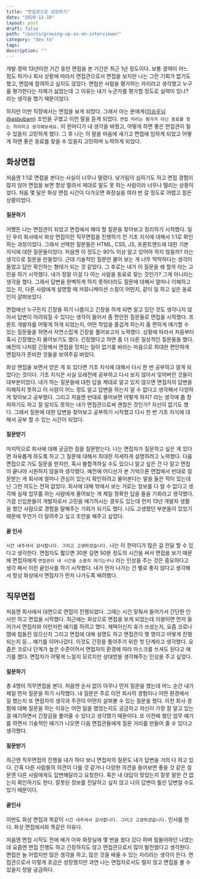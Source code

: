 ```yaml
---
title: "면접관으로 성장하기"
date: "2020-12-18"
layout: post
draft: false
path: "/posts/growing-up-as-an-interviewer"
category: "dev.to"
tags: 
description: ""  
---
```


개발 경력 13년이란 기간 동안 면접을 본 기간은 최근 1년 정도이다. 보통 경력이 어느 정도 차거나 회사 상황에 따라서 면접관으로서 면접을 보지만 나는 그런 기회가 없기도 했고, 면접에 참여하고 싶지도 않았다. 면접은 사람을 평가하는 자리라고 생각했고 누구를 평가한다는 자체가 싫었는데 그 이유는 내가 누군가를 평가할 정도로 실력이 있나? 라는 생각을 했기 때문이었다.

하지만 이번 직장에서는 면접을 보게 되었다. 그래서 아는 분에게([이승우님 @asbubam](https://twitter.com/asbubam)) 조언을 구했고 이런 말을 듣게 되었다. `면접 자리는 평가가 아닌 동료를 찾는 자리라고 생각해보세요.` 
이 한마디가 내 생각을 바꿨고, 어떻게 하면 좋은 면접관이 될 수 있을지 고민하게 했다. 그 후 나는 이 말을 마음에 새기고 면접에 임하게 되었고 어떻게 하면 좋은 동료를 찾을 수 있을지 고민하며 노력하게 되었다.

## 화상면접 
처음엔 1:1로 면접을 본다는 사실이 너무나 떨렸다. 낯가림이 심하기도 하고 면접 경험이 많지 않아 면접을 보면 항상 떨려서 제대로 말도 못 하는 사람이라 너무나 떨리는 상황이었다. 처음 몇 달은 화상 면접 시간이 다가오면 화장실을 여러 번 갈 정도로 어렵고 힘든 상황이었다.

#### 질문하기
어쨌든 나는 면접관이 되었고 면접에서 해야 할 질문을 찾아보고 정리하기 시작했다. 일단 우리 회사에서 화상 면접이란 직무면접을 진행하기 전 기초 지식에 대해서 1:1로 확인하는 과정이었다. 그래서 선택한 질문들은 HTML, CSS, JS, 프론트엔드에 대한 기본 지식에 대한 질문들이었다.  처음엔 이 정도는 90% 이상 알고 있어야 하지 않을까? 라는 생각으로 질문을 만들었다.  근데 기술적인 질문만 물어 보는 게 너무 딱딱하다는 생각이 들었고 답만 확인하는 형태가 되는 것 같았다. 그 후로는 내가 이 질문을 왜 할까 라는 고민을 하기 시작했다. 내가 정말 이걸 다 아는 사람을 동료로 찾는 것인가? 그게 아니라는 생각을 했다. 그래서 답변을 완벽하게 하지 못하더라도 질문에 대해서 얼마나 이해하고 있는 지, 다른 사람에게 설명할 때 커뮤니케이션 스킬이 어떤지, 같이 일 하고 싶은 동료인지 살펴보았다. 

면접에선 누구든지 긴장을 하기 나름이고 긴장을 하게 되면 알고 있던 것도 생각나지 않아서 답변이 어려워질 수 있다는 생각이 들어서 좀 편안한 질문들로 면접을 시작했다.  프론트 개발자를 어떻게 하게 되었는지, 어떤 작업을 즐겁게 하는지 좀 편하게 얘기할 수 있는 질문들을 하면서 자연스럽게 긴장을 풀어보고자 노력했다. 상황에 따라서 처음부터 혹시 긴장했는지 물어보기도 했다. 긴장했다고 하면 좀 더 다른 일상적인 질문들을 했다. 예전의 나처럼 긴장해서 면접을 망치는 일이 없기를 바라는 마음으로 최대한 편안하게 면접자가 준비한 것들을 보여주길 바랐다.

화상 면접을 보면서 얻은 게 또 있다면 기초 지식에 대해서 다시 한 번 공부하고 알게 되었다는 것이다. 기초 지식은 사실 오래전에 공부하고 다시 보지 않아서 잊어버린 것들이 대부분이었다. 내가 하는 질문들에 대한 답을 제대로 알고 있지 않으면 면접자의 답변을 이해하지 못하고 이 사람이 어느 정도 알고 답변을 하는지 알 수 없다고 생각해서 다양하게 찾아보고 공부했다. 그리고 처음엔 반대로 물어보면 어떻게 하지? 라는 생각에 좀 창피하기도 하고 잘 알지도 못하는 내가 면접관으로써 괜찮은 것인가? 자신이 없기도 했다. 그래서 질문에 대한 답변을 찾아보고 공부하기 시작했고 다시 한 번 기초 지식에 대해서 공부 할 수 있는 시간이 되었다.

#### 질문받기
마지막으로 회사에 대해 궁금한 점을 질문받는다. 나는 면접자가 질문하고 싶은 게 있다면 자유롭게 하도록 하고 그 질문에 대해서 최대한 자세하게 설명하려고 노력했다. 다음 면접으로 가도 질문을 받지만, 혹시 불합격하실 수도 있으니 알고 싶은 건 다 알고 면접이 끝나야 시원하지 않을까 생각했다. 예전에 어디선가 본 기억으론 면접에서 반대로 질문받는 게 회사에 얼마나 관심이 있는지 확인하려고 물어본다는 말을 들은 적이 있는데 난 그런 의도는 전혀 없었다. 회사에 대해 밖에서 보는 거로는 정보를 다 알 수 없다고 생각해 실제 업무를 하는 사람에게 물어보는 게 제일 정확한 답을 들을 기회라고 생각했다. 가끔 신입분들이 개발자로서 고민을 얘기하시는 경우도 있는데 먼저 13년 개발자 생활을 했던 사람으로 경험을 말해주는 기회가 되기도 했다. 나도 고생했던 부분들이 있었기 때문에 무언가 더 알려주고 싶고 조언을 해주고 싶었다.

#### 끝 인사
`시간 내주셔서 감사합니다. 그리고 고생하셨습니다.` 나는 이 한마디가 많은 걸 전달 할 수 있다고 생각한다. 면접자도 짧으면 30분 길면 50분 정도의 시간을 써서 면접을 보기 때문에 면접자에게 `면접관이 내 시간을 소중히 여기는구나` 라는 인상을 주는 것은 중요하다고 생각 해서 이런 끝인사를 하기 시작했다. 내가 먼저 나가는 건 별로 좋지 않다고 생각해서 항상 화상에서 면접자가 먼저 나가도록 배려했다.


## 직무면접
처음엔 회사에서 대면으로 면접이 진행되었다. 그때는 시간 맞춰서 들어가서 간단한 인사만 하고 면접을 시작했다. 최근에는 화상으로 면접을 보게 되었는데 이왕이면 먼저 들어가서 면접자와 이런저런 얘기를 하려고 했다.
재택이신지 휴가 쓰셨는지, 요즘 코로나 땜에 힘들진 않으신지 그리고 면접에 대해 설명도 하고 면접관이 몇 명이고 어떻게 진행되는지 등… 얘기를 이어나갔다. 이것도 긴장을 풀어주기 위한 첫 단계라고 생각했다. 요즘은 코로나 단계가 높은 수준이어서 면접자의 환경에 따라 마스크를 쓰셔도 된다고 얘기를 했다. 면접자가 어떻게 느낄지 모르지만 상대방을 생각해주는 인상을 주고 싶었다. 

#### 질문하기
총 4명이 직무면접을 본다. 처음엔 순서 없이 아무나 먼저 질문을 했는데 어느 순간 내가 제일 먼저 질문을 하기 시작했다.
내 질문은 주로 이전 회사의 경험이나 어떤 환경에서 일 했는지 또 면접자의 생각과 주관이 어떤지 살펴볼 수 있는 질문을 했다. 이전 회사 경험에 대해 질문을 하는 이유는 어떤 일을 했었는지도 궁금하고 자신이 가장 잘 알고 있는 걸 얘기하면서 긴장감을 풀어줄 수 있다고 생각했기 때문이다. 또 이전에 했던 업무 얘기를 하면서 기술적인 얘기가 나오면 다음 면접관들에게 질문 거리를 만들어 줄 수 있다고 생각했다.

#### 질문받기
최근엔 직무면접의 진행을 내가 하다 보니 면접자의 질문도 내가 답변을 거의 다 하고 있다. 간혹 다른 사람들의 의견이 다를 것 같거나 다양한 의견을 들어보면 좋을 것 같은 질문엔 다른 사람에게도 답변해달라고 요청한다. 혹은 내 대답이 맞았는지 잘못 말한 건 없는지 확인하기도 한다. 잘못된 정보를 전달하고 싶지 않고 나의 답변이 틀린 답변일 수도 있기 때문이다.

#### 끝인사
이번도 화상 면접과 똑같이 `시간 내주셔서 감사합니다. 그리고 고생하셨습니다.`  인사를 한다. 화상 면접에서와 똑같은 이유다.

처음엔 면접 시작도 전에 배가 아파 화장실에 몇 번을 왔다 갔다 하며 힘들어하던 나였는데 요즘엔 면접 진행도 하고 긴장하지도 않고 면접관으로서 많이 발전했다고 생각한다. 면접은 늘 어렵지만 많은 생각을 하고, 많은 것을 배울 수 있는 자리라는 생각이 든다.  면접관으로서 이렇게 조금은 성장했지만 과연 나는 면접자로서도 떨지 않고 면접을 볼 수 있을지 정말 궁금하다.